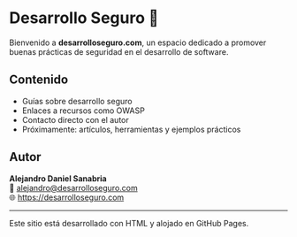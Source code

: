 # Desarrollo Seguro 🔐

Bienvenido a **desarrolloseguro.com**, un espacio dedicado a promover buenas prácticas de seguridad en el desarrollo de software.

## Contenido

- Guías sobre desarrollo seguro
- Enlaces a recursos como OWASP
- Contacto directo con el autor
- Próximamente: artículos, herramientas y ejemplos prácticos

## Autor

**Alejandro Daniel Sanabria**  
📧 alejandro@desarrolloseguro.com  
🌐 https://desarrolloseguro.com

---

Este sitio está desarrollado con HTML y alojado en GitHub Pages.
